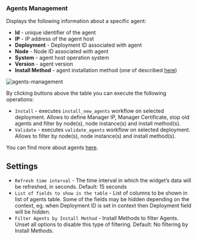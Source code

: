 ### Agents Management
Displays the following information about a specific agent: 

* **Id** - unique identifier of the agent
* **IP** - IP address of the agent host 
* **Deployment** - Deployment ID associated with agent
* **Node** - Node ID associated with agent
* **System** - agent host operation system
* **Version** - agent version
* **Install Method** - agent installation method (one of described [here](https://docs.cloudify.co/5.1/install_maintain/agents/installation))

![agents-management](https://docs.cloudify.co/5.1/images/ui/widgets/agents-management.png)

By clicking buttons above the table you can execute the following operations:

* `Install` - executes `install_new_agents` workflow on selected deployment. Allows to define Manager IP, Manager Certificate, stop old agents and filter by node(s), node instance(s) and install method(s).  
* `Validate` - executes `validate_agents` workflow on selected deployment. Allows to filter by node(s), node instance(s) and install method(s).

You can find more about agents [here](https://docs.cloudify.co/5.1/install_maintain/agents/index.html).


## Settings

* `Refresh time interval` - The time interval in which the widget’s data will be refreshed, in seconds. Default: 15 seconds
* `List of fields to show in the table` - List of columns to be shown in list of agents table. Some of the fields may be hidden depending on the context, eg. when Deployment ID is set in context then Deployment field will be hidden.
* `Filter Agents by Install Method` - Install Methods to filter Agents. Unset all options to disable this type of filtering. Default: No filtering by Install Methods.
